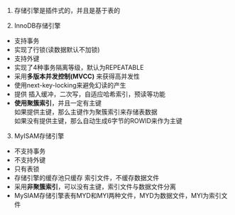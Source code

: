 1. 存储引擎是插件式的，并且是基于表的   

2. InnoDB存储引擎   
* 支持事务
* 实现了行锁(读数据默认不加锁)
* 支持外键
* 实现了4种事务隔离等级，默认为REPEATABLE  
* 采用**多版本并发控制(MVCC)** 来获得高并发性  
* 使用next-key-locking来避免幻读的产生  
* 提供 插入缓冲，二次写，自适应哈希索引，预读等功能  
* **使用聚簇索引**，并且一定有主键   
  如果提供主键，那么主键作为聚簇索引来存储表数据   
  如果没有提供主键，那么自动生成6字节的ROWID来作为主键   
  

3. MyISAM存储引擎  
* 不支持事务
* 不支持外键
* 只有表锁  
* 存储引擎的缓存池只缓存 索引文件，不缓存数据文件   
* 采用**非聚簇索引**，可以没有主键，索引文件与数据文件分离   
* MySIAM存储引擎表有MYD和MYI两种文件，MYD为数据文件，MYI为索引文件  
  